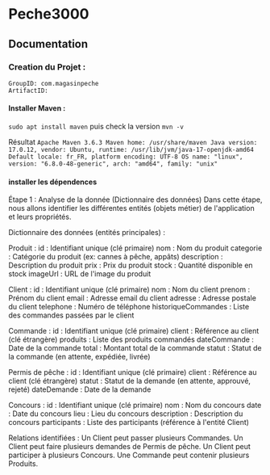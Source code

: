# Peche3000

## Documentation 

### Creation du Projet :
    GroupID: com.magasinpeche
    ArtifactID: 

#### Installer Maven : 
``sudo apt install maven`` 
puis check la version
``mvn -v``

Résultat
``Apache Maven 3.6.3
Maven home: /usr/share/maven
Java version: 17.0.12, vendor: Ubuntu, runtime: /usr/lib/jvm/java-17-openjdk-amd64
Default locale: fr_FR, platform encoding: UTF-8
OS name: "linux", version: "6.8.0-48-generic", arch: "amd64", family: "unix"
``

#### installer les dépendences



Étape 1 : Analyse de la donnée (Dictionnaire des données)
Dans cette étape, nous allons identifier les différentes entités (objets métier) de l'application et leurs propriétés.

Dictionnaire des données (entités principales) :

Produit :
id : Identifiant unique (clé primaire)
nom : Nom du produit
categorie : Catégorie du produit (ex: cannes à pêche, appâts)
description : Description du produit
prix : Prix du produit
stock : Quantité disponible en stock
imageUrl : URL de l'image du produit

Client :
id : Identifiant unique (clé primaire)
nom : Nom du client
prenom : Prénom du client
email : Adresse email du client
adresse : Adresse postale du client
telephone : Numéro de téléphone
historiqueCommandes : Liste des commandes passées par le client

Commande :
id : Identifiant unique (clé primaire)
client : Référence au client (clé étrangère)
produits : Liste des produits commandés
dateCommande : Date de la commande
total : Montant total de la commande
statut : Statut de la commande (en attente, expédiée, livrée)

Permis de pêche :
id : Identifiant unique (clé primaire)
client : Référence au client (clé étrangère)
statut : Statut de la demande (en attente, approuvé, rejeté)
dateDemande : Date de la demande

Concours :
id : Identifiant unique (clé primaire)
nom : Nom du concours
date : Date du concours
lieu : Lieu du concours
description : Description du concours
participants : Liste des participants (référence à l'entité Client)

Relations identifiées :
Un Client peut passer plusieurs Commandes.
Un Client peut faire plusieurs demandes de Permis de pêche.
Un Client peut participer à plusieurs Concours.
Une Commande peut contenir plusieurs Produits.
